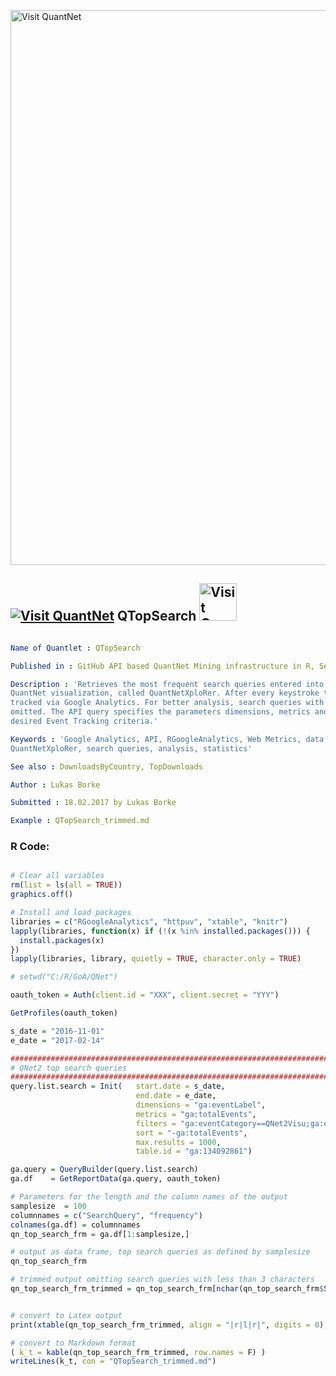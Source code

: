 
[<img src="https://github.com/QuantLet/Styleguide-and-FAQ/blob/master/pictures/banner.png" width="888" alt="Visit QuantNet">](http://quantlet.de/)

## [<img src="https://github.com/QuantLet/Styleguide-and-FAQ/blob/master/pictures/qloqo.png" alt="Visit QuantNet">](http://quantlet.de/) **QTopSearch** [<img src="https://github.com/QuantLet/Styleguide-and-FAQ/blob/master/pictures/QN2.png" width="60" alt="Visit QuantNet 2.0">](http://quantlet.de/)

```yaml

Name of Quantlet : QTopSearch

Published in : GitHub API based QuantNet Mining infrastructure in R, Section "Google Analytics"

Description : 'Retrieves the most frequent search queries entered into the search field of the
QuantNet visualization, called QuantNetXploRer. After every keystroke the search queries are
tracked via Google Analytics. For better analysis, search queries with less than 3 characters are
omitted. The API query specifies the parameters dimensions, metrics and filters conditioning the
desired Event Tracking criteria.'

Keywords : 'Google Analytics, API, RGoogleAnalytics, Web Metrics, data mining, QuantNet,
QuantNetXploRer, search queries, analysis, statistics'

See also : DownloadsByCountry, TopDownloads

Author : Lukas Borke

Submitted : 18.02.2017 by Lukas Borke

Example : QTopSearch_trimmed.md

```


### R Code:
```r

# Clear all variables
rm(list = ls(all = TRUE))
graphics.off()

# Install and load packages
libraries = c("RGoogleAnalytics", "httpuv", "xtable", "knitr")
lapply(libraries, function(x) if (!(x %in% installed.packages())) {
  install.packages(x)
})
lapply(libraries, library, quietly = TRUE, character.only = TRUE)

# setwd("C:/R/GoA/QNet")

oauth_token = Auth(client.id = "XXX", client.secret = "YYY")

GetProfiles(oauth_token)

s_date = "2016-11-01"
e_date = "2017-02-14"

###########################################################################
# QNet2 top search queries
###########################################################################
query.list.search = Init(	start.date = s_date,
							end.date = e_date,
							dimensions = "ga:eventLabel",
							metrics = "ga:totalEvents",
							filters = "ga:eventCategory==QNet2Visu;ga:eventAction==search",
							sort = "-ga:totalEvents",
							max.results = 1000,
							table.id = "ga:134092861")

ga.query = QueryBuilder(query.list.search)
ga.df	 = GetReportData(ga.query, oauth_token)

# Parameters for the length and the column names of the output
samplesize	= 100
columnnames = c("SearchQuery", "frequency")
colnames(ga.df) = columnnames
qn_top_search_frm = ga.df[1:samplesize,]

# output as data frame, top search queries as defined by samplesize
qn_top_search_frm

# trimmed output omitting search queries with less than 3 characters
qn_top_search_frm_trimmed = qn_top_search_frm[nchar(qn_top_search_frm$SearchQuery) >= 3,]


# convert to Latex output
print(xtable(qn_top_search_frm_trimmed, align = "|r|l|r|", digits = 0), include.rownames = F)

# convert to Markdown format
( k_t = kable(qn_top_search_frm_trimmed, row.names = F) )
writeLines(k_t, con = "QTopSearch_trimmed.md")

```
